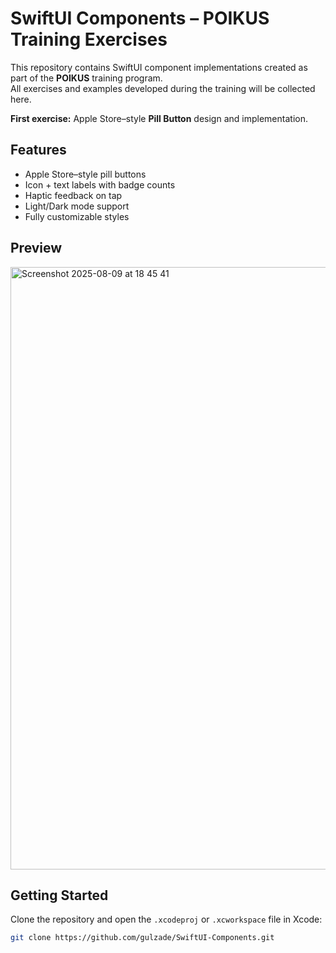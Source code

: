 # SwiftUI Components – POIKUS Training Exercises

This repository contains SwiftUI component implementations created as part of the **POIKUS** training program.  
All exercises and examples developed during the training will be collected here.

**First exercise:** Apple Store–style **Pill Button** design and implementation.

## Features
- Apple Store–style pill buttons
- Icon + text labels with badge counts
- Haptic feedback on tap
- Light/Dark mode support
- Fully customizable styles

## Preview
<img width="508" height="964" alt="Screenshot 2025-08-09 at 18 45 41" src="https://github.com/user-attachments/assets/f429291c-9c1a-4146-9fc1-0f07248e76b7" />

## Getting Started
Clone the repository and open the `.xcodeproj` or `.xcworkspace` file in Xcode:

```bash
git clone https://github.com/gulzade/SwiftUI-Components.git
